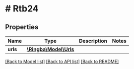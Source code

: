 # # Rtb24

## Properties

Name | Type | Description | Notes
------------ | ------------- | ------------- | -------------
**urls** | [**\Ringba\Model\Urls**](Urls.md) |  |

[[Back to Model list]](../../README.md#models) [[Back to API list]](../../README.md#endpoints) [[Back to README]](../../README.md)
